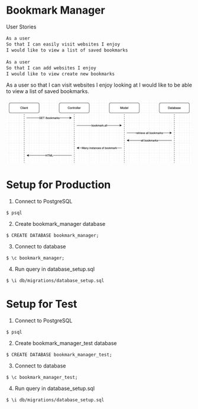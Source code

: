 # Bookmark Manager

User Stories
```
As a user
So that I can easily visit websites I enjoy
I would like to view a list of saved bookmarks

As a user
So that I can add websites I enjoy
I would like to view create new bookmarks
```
As a user so that I can visit websites I enjoy looking at I would like to be able to view a list of saved bookmarks. 

![Domain Model](BookmarkDiagram.png)

# Setup for Production

1. Connect to PostgreSQL

```
$ psql  
```

2. Create bookmark_manager database

```
$ CREATE DATABASE bookmark_manager;
```

3. Connect to database

```
$ \c bookmark_manager;
```

4. Run query in database_setup.sql

```
$ \i db/migrations/database_setup.sql
```

# Setup for Test

1. Connect to PostgreSQL

```
$ psql  
```

2. Create bookmark_manager_test database

```
$ CREATE DATABASE bookmark_manager_test;
```

3. Connect to database

```
$ \c bookmark_manager_test;
```

4. Run query in database_setup.sql

```
$ \i db/migrations/database_setup.sql
```
